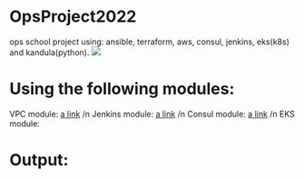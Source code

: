 # OpsProject2022
ops school project using: ansible, terraform, aws, consul, jenkins, eks(k8s) and kandula(python).
![](https://cdn2.iconfinder.com/data/icons/coding-7/100/coding-workstation-5-coding-developer-web-html-programmer-software-coder-laptop-workstation-female-512.png)

# Using the following modules:
VPC module: [a link](https://github.com/alinachan11/terraform-alinaops-my-vpc-module/blob/main/README.md) /n
Jenkins module: [a link](https://github.com/alinachan11/terraform-alinaops-Jenkins-Module/blob/main/README.md) /n
Consul module: [a link](https://github.com/alinachan11/terraform-alinaops-SD-Module/blob/main/README.md) /n
EKS module: 


# Output: